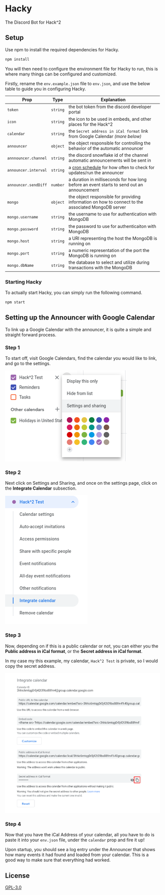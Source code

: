 # Hacky

The Discord Bot for Hack^2

## Setup

Use npm to install the required dependencies for Hacky.

```bash
npm install
```

You will then need to configure the environment file for Hacky to run, this is where many things can be configured and customized.

Firstly, rename the ``env.example.json`` file to ``env.json``, and use the below table to guide you in configuring Hacky.

| Prop                       |  Type         | Explanation                                                                                         |
| -----------                |  -----------  | -----------                                                                                         |
| ``token``                  | ``string``    | the bot token from the discord developer portal                                                     |
| ``icon``                   | ``string``    | the icon to be used in embeds, and other places for the Hack^2                                      |
| ``calendar``               | ``string``    | the ``Secret address in iCal format`` link from Google Calendar *(more below)*                      |
| ``announcer``              | ``object``    | the object responsible for controlling the behavior of the automatic announcer                      |
| ``annnouncer.channel``     | ``string``    | the discord snowflake id of the channel automatic announcements will be sent in                     |
| ``announcer.interval``     | ``string``    | a [cron schedule](https://crontab.guru) for how often to check for updates/run the announcer        |
| ``announcer.sendDiff``     | ``number``    | a duration in milliseconds for how long before an event starts to send out an announcement          |
| ``mongo``                  | ``object``    | the object responsible for providing information on how to connect to the associated MongoDB server |
| ``mongo.username``         | ``string``    | the username to use for authentication with MongoDB                                                 |
| ``mongo.password``         | ``string``    | the password to use for authenticaiton with MongoDB                                                 |
| ``mongo.host``             | ``string``    | a URI representing the host the MongoDB is running on                                               |  
| ``mongo.port``             | ``string``    | a numeric representation of the port the MongoDB is running on                                      |  
| ``mongo.dbName``           | ``string``    | the database to select and utilize during transactions with the MongoDB                             |

### Starting Hacky

To actually start Hacky, you can simply run the following command.

```bash
npm start
```

## Setting up the Announcer with Google Calendar

To link up a Google Calendar with the announcer, it is quite a simple and straight forward process.

### Step 1

To start off, visit Google Calendars, find the calendar you would like to link, and go to the settings.

![visit calendar settings](.assets/step1.png)

### Step 2

Next click on Settings and Sharing, and once on the settings page, click on the **Integrate Calendar** subsection.

![integrate calendar subsection](.assets/step2.png)

### Step 3

Now, depending on if this is a public calendar or not, you can either you the **Public address in iCal format**, or the **Secret address in iCal format**.

In my case my this example, my calendar, ``Hack^2 Test`` is private, so I would copy the secret address.

![copy iCal address](.assets/step3.png)

### Step 4

Now that you have the iCal Address of your calendar, all you have to do is paste it into your ``env.json`` file, under the ``calendar`` prop and fire it up!

Upon startup, you should see a log entry under the Announcer that shows how many events it had found and loaded from your calendar. This is a good way to make sure that everything had worked.

## License
[GPL-3.0](https://choosealicense.com/licenses/gpl-3.0/)